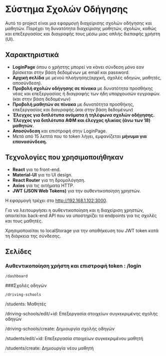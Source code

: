 # Σύστημα Σχολών Οδήγησης

Αυτό το project είναι μια εφαρμογή διαχείρισης σχολών οδήγησης και μαθητών. Παρέχει τη δυνατότητα διαχείρισης μαθητών, σχολών, καθώς και επεξεργασίας και διαγραφής τους μέσω μιας απλής διεπαφής χρήστη (UI).

## Χαρακτηριστικά
- **LoginPage** όπου ο χρήστης μπορεί να κάνει σύνδεση μόνο εαν βρίσκεται στην βάση δεδομένων με email και password.
- **Αρχική σελίδα** με μενού πλοήγησης(αρχική, σχολές οδηγών, μαθητές, αποσύνδεση).
- **Προβολή σχολών οδήγησης σε πίνακα** με δυνατότητα προσθήκης νέας και επεξεργασίας ή διαγραφής των ήδη υπαρχουσών εγγραφών.(και στην βάση δεδομένων) 
- **Προβολή μαθητών σε πίνακα** με δυνατότητα προσθήκης, επεξεργασίας και διαγραφής.(και στην βάση δεδομένων)
- **Έλεγχος για διπλότυπα ονόματα ή τηλέφωνα σχολών οδήγησης.**
- **Έλεγχος για διπλότυπα ΑΦΜ και έλεγχος ηλικίας (άνω των 18) μαθητών.**
- **Αποσύνδεση** και επιστροφή στην LoginPage.
- Μετά από 15 λεπτά που το token λήγει, εμφανίζεται **μήνυμα για επανασύνδεση.**


## Τεχνολογίες που χρησιμοποιήθηκαν

- **React** για το front-end.
- **Material-UI** για το UI design.
- **React Router** για τη δρομολόγηση.
- **Axios** για τις αιτήματα HTTP.
- **JWT (JSON Web Tokens)** για την αυθεντικοποίηση χρηστών.

Η εφαρμογή τρέχει στο http://192.168.1.102:3000.


Για να λειτουργήσει η αυθεντικοποίηση και η διαχείριση χρηστών, απαιτείται back-end API που να υποστηρίζει τα endpoints για τις σχολές και τους μαθητές.


Χρησιμοποιείται το localStorage για την αποθήκευση του JWT token κατά τη διάρκεια της σύνδεσης.

## Σελίδες

### Αυθεντικοποίηση χρήστη και επιστροφή token : /login 

```http
/dashboard
```
###Σχολές οδηγών
```http
/driving-schools
```
/students: Μαθητές

/driving-schools/edit/+id: Επεξεργασία στοιχείων συγκεκριμένης σχολής οδηγών

/driving-schools/create: Δημιουργία σχολής οδηγών

/students/edit/+id: Επεξεργασία στοιχείων συγκεκριμένου μαθητή

/students/create: Δημιουργία νέου μαθητή

